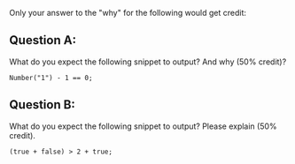 Only your answer to the "why" for the following would get credit:

## Question A: 

What do you expect the following snippet to output? And why (50% credit)?

```
Number("1") - 1 == 0;
```

## Question B:

What do you expect the following snippet to output?  Please explain (50% credit). 

```
(true + false) > 2 + true;
```
